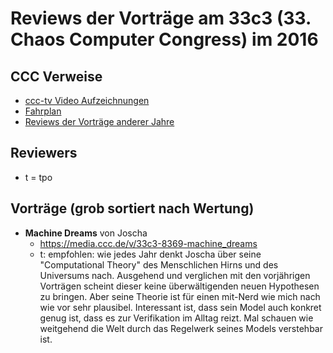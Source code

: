 # Reviews der Vorträge am 33c3 (33. Chaos Computer Congress) im 2016

CCC Verweise
------------
* [ccc-tv Video Aufzeichnungen](https://media.ccc.de/c/33c3)
* [Fahrplan](https://fahrplan.events.ccc.de/congress/2016/Fahrplan/)
* [Reviews der Vorträge anderer Jahre](https://github.com/tpo/31c3_talks_annotations/blob/master/README.md)

Reviewers
---------

* t = tpo

Vorträge (grob sortiert nach Wertung)
-------------------------------------

*   __Machine Dreams__ von Joscha
    * https://media.ccc.de/v/33c3-8369-machine_dreams
    * t: empfohlen: wie jedes Jahr denkt Joscha über seine "Computational Theory" des Menschlichen Hirns und des Universums nach. Ausgehend und verglichen mit den vorjährigen Vorträgen scheint dieser keine überwältigenden neuen Hypothesen zu bringen. Aber seine Theorie ist für einen mit-Nerd wie mich nach wie vor sehr plausibel. Interessant ist, dass sein Model auch konkret genug ist, dass es zur Verifikation im Alltag reizt. Mal schauen wie weitgehend die Welt durch das Regelwerk seines Models verstehbar ist.
